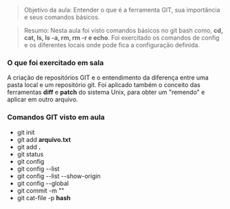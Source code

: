 > Objetivo da aula: Entender o que é a ferramenta GIT, sua importância e seus comandos básicos.

> Resumo: Nesta aula foi visto comandos básicos no git bash como, **cd, cat, ls, ls -a, rm, rm -r e echo**. Foi exercitado os comandos de config e os diferentes locais onde pode fica a configuração definida.

### O que foi exercitado em sala
A criação de repositórios GIT e o entendimento da diferença entre uma pasta local e um repositório git. Foi aplicado também o conceito das ferramentas **diff** e **patch** do sistema Unix, para obter um "remendo" e aplicar em outro arquivo.

### Comandos GIT visto em aula
- git init
- git add **arquivo.txt**
- git add **.**
- git status
- git config 
- git config --list
- git config --list --show-origin
- git config --global
- git commit -m ""
- git cat-file -p **hash**

